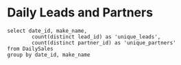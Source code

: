 # Daily Leads and Partners

```
select date_id, make_name,
		count(distinct lead_id) as 'unique_leads',
		count(distinct partner_id) as 'unique_partners'
from DailySales
group by date_id, make_name
```
